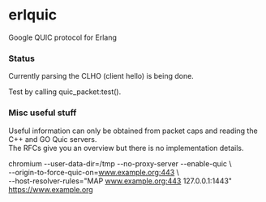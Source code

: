 # erlquic
Google QUIC protocol for Erlang

### Status
Currently parsing the CLHO (client hello) is being done.  
  
Test by calling quic_packet:test().

### Misc useful stuff
Useful information can only be obtained from packet caps and reading the C++ and GO Quic servers.  
The RFCs give you an overview but there is no implementation details.  
  
chromium --user-data-dir=/tmp --no-proxy-server --enable-quic \  
--origin-to-force-quic-on=www.example.org:443 \  
--host-resolver-rules="MAP www.example.org:443 127.0.0.1:1443" https://www.example.org
